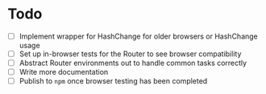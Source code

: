 # Todo

- [ ] Implement wrapper for HashChange for older browsers or HashChange usage
- [ ] Set up in-browser tests for the Router to see browser compatibility
- [ ] Abstract Router environments out to handle common tasks correctly
- [ ] Write more documentation
- [ ] Publish to `npm` once browser testing has been completed
